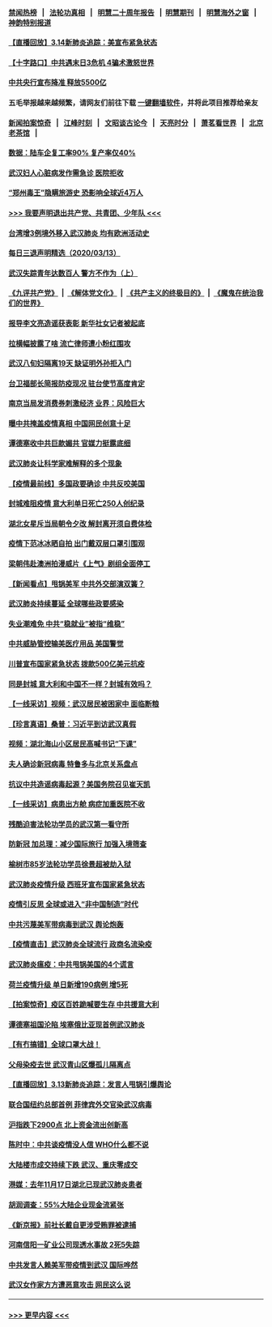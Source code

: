 #### [禁闻热榜](热点新闻.md?=0)  &nbsp;&nbsp;|&nbsp;&nbsp; [法轮功真相](https://github.com/gfw-breaker/truth/blob/master/README.md?=0) &nbsp;&nbsp;|&nbsp;&nbsp; [明慧二十周年报告](https://github.com/gfw-breaker/mh-reports/blob/master/README.md?=0) &nbsp;&nbsp;|&nbsp;&nbsp;[明慧期刊](https://github.com/gfw-breaker/mh-qikan) &nbsp;&nbsp;|&nbsp;&nbsp; [明慧海外之窗](https://github.com/gfw-breaker/mh-news/blob/master/README.md?=0) &nbsp;&nbsp;|&nbsp;&nbsp; [神韵特别报道](https://github.com/gfw-breaker/mh-news/blob/master/shenyun.md?=0)
#### [【直播回放】3.14新肺炎追踪：美宣布紧急状态](../pages/nsc413/n11940229.md?t=03142202) 
#### [【十字路口】中共遇末日3危机 4骗术激怒世界](../pages/nsc413/n11939218.md?t=03142202) 
#### [中共央行宣布降准 释放5500亿](../pages/nsc413/n11939601.md?t=03142202) 
#### 五毛举报越来越频繁，请网友们前往下载 [一键翻墙软件](https://github.com/gfw-breaker/ssr-accounts)，并将此项目推荐给亲友
#### [新闻拍案惊奇](https://github.com/gfw-breaker/banned-news/blob/master/pages/link4.md) &nbsp;&nbsp;|&nbsp;&nbsp; [江峰时刻](https://github.com/gfw-breaker/banned-news/blob/master/pages/link4.md) &nbsp;&nbsp;|&nbsp;&nbsp; [文昭谈古论今](https://github.com/gfw-breaker/banned-news/blob/master/pages/link4.md) &nbsp;&nbsp;|&nbsp;&nbsp; [天亮时分](https://github.com/gfw-breaker/banned-news/blob/master/pages/link4.md) &nbsp;&nbsp;|&nbsp;&nbsp; [萧茗看世界](https://github.com/gfw-breaker/banned-news/blob/master/pages/link4.md) &nbsp;&nbsp;|&nbsp;&nbsp; [北京老茶馆](https://github.com/gfw-breaker/banned-news/blob/master/pages/link4.md) &nbsp;&nbsp;|&nbsp;&nbsp; 
#### [数据：陆车企复工率90% 复产率仅40%](../pages/nsc413/n11939936.md?t=03142202) 
#### [武汉妇人心脏病发作需急诊 医院拒收](../pages/nsc413/n11939919.md?t=03142202) 
#### [“郑州毒王”隐瞒旅游史 恐影响全球近4万人](../pages/nsc413/n11940024.md?t=03142202) 
#### [>>> 我要声明退出共产党、共青团、少年队 <<<](https://github.com/begood0513/goodnews/blob/master/quit/letter.md) 
#### [台湾增3例境外移入武汉肺炎 均有欧洲活动史](../pages/nsc413/n11939939.md?t=03142202) 
#### [每日三退声明精选（2020/03/13）](../pages/nsc413/n11940013.md?t=03142202) 
#### [武汉失踪青年达数百人 警方不作为（上）](../pages/nsc413/n11939304.md?t=03142202) 
#### [《九评共产党》](https://github.com/begood0513/9ping.md/blob/master/README.md) &nbsp;|&nbsp; [《解体党文化》](../../../../jtdwh.md/blob/master/README.md)  &nbsp;|&nbsp; [《共产主义的终极目的》](../../../../gczydzjmd.md/blob/master/README.md) &nbsp;|&nbsp; [《魔鬼在统治我们的世界》](../../../../mgztzwmdsj.md/blob/master/README.md) 
#### [报导李文亮造谣获表彰 新华社女记者被起底](../pages/nsc413/n11939689.md?t=03142202) 
#### [拉横幅披露了啥 流亡律师遭小粉红围攻](../pages/nsc413/n11939635.md?t=03142202) 
#### [武汉八旬妇隔离19天 缺证明外孙拒入门](../pages/nsc413/n11939610.md?t=03142202) 
#### [台卫福部长简报防疫现况 驻台使节高度肯定](../pages/nsc413/n11939596.md?t=03142202) 
#### [南京当局发消费券刺激经济 业界：风险巨大](../pages/nsc413/n11939302.md?t=03142202) 
#### [曝中共掩盖疫情真相 中国网民创意十足](../pages/nsc413/n11939039.md?t=03142202) 
#### [谭德塞收中共巨款媚共 官媒力挺露底细](../pages/nsc413/n11939007.md?t=03142202) 
#### [武汉肺炎让科学家难解释的多个现象](../pages/nsc413/n11938553.md?t=03142202) 
#### [【疫情最前线】多国政要确诊 中共反咬美国](../pages/nsc413/n11938734.md?t=03142202) 
#### [封城难阻疫情 意大利单日死亡250人创纪录](../pages/nsc413/n11939185.md?t=03142202) 
#### [湖北女星斥当局朝令夕改 解封离开须自费体检](../pages/nsc413/n11938864.md?t=03142202) 
#### [疫情下范冰冰晒自拍 出门戴双层口罩引围观](../pages/nsc413/n11938952.md?t=03142202) 
#### [梁朝伟赴澳洲拍漫威片《上气》剧组全面停工](../pages/nsc413/n11938685.md?t=03142202) 
#### [【新闻看点】甩锅美军 中共外交部演双簧？](../pages/nsc413/n11938828.md?t=03142202) 
#### [武汉肺炎持续蔓延 全球哪些政要感染](../pages/nsc413/n11938672.md?t=03142202) 
#### [失业潮难免 中共“稳就业”被指“维稳”](../pages/nsc413/n11938974.md?t=03142202) 
#### [中共威胁管控输美医疗用品 美国警觉](../pages/nsc413/n11938602.md?t=03142202) 
#### [川普宣布国家紧急状态 拨款500亿美元抗疫](../pages/nsc413/n11939032.md?t=03142202) 
#### [同是封城 意大利和中国不一样？封城有效吗？](../pages/nsc413/n11938855.md?t=03142202) 
#### [【一线采访】视频：武汉居民被困家中 面临断粮](../pages/nsc413/n11938946.md?t=03142202) 
#### [【珍言真语】桑普：习近平到访武汉真假](../pages/nsc413/n11938896.md?t=03142202) 
#### [视频：湖北海山小区居民高喊书记“下课”](../pages/nsc413/n11938914.md?t=03142202) 
#### [夫人确诊新冠病毒 特鲁多与北京关系盘点](../pages/nsc413/n11938748.md?t=03142202) 
#### [抗议中共造谣病毒起源？美国务院召见崔天凯](../pages/nsc413/n11938747.md?t=03142202) 
#### [【一线采访】病患出方舱 病症加重医院不收](../pages/nsc413/n11938627.md?t=03142202) 
#### [残酷迫害法轮功学员的武汉第一看守所](../pages/nsc413/n11935225.md?t=03142202) 
#### [防新冠 加总理：减少国际旅行 加强入境筛查](../pages/nsc413/n11938771.md?t=03142202) 
#### [榆树市85岁法轮功学员徐景超被劫入狱](../pages/nsc413/n11937879.md?t=03142202) 
#### [武汉肺炎疫情升级 西班牙宣布国家紧急状态](../pages/nsc413/n11938701.md?t=03142202) 
#### [疫情引反思 全球或进入“非中国制造”时代](../pages/nsc413/n11938632.md?t=03142202) 
#### [中共污蔑美军带病毒到武汉 舆论炮轰](../pages/nsc413/n11938582.md?t=03142202) 
#### [【疫情直击】武汉肺炎全球流行 政商名流染疫](../pages/nsc413/n11938345.md?t=03142202) 
#### [武汉肺炎瘟疫：中共甩锅美国的4个谎言](../pages/nsc413/n11938370.md?t=03142202) 
#### [荷兰疫情升级 单日新增190病例 增5死](../pages/nsc413/n11938364.md?t=03142202) 
#### [【拍案惊奇】疫区百姓跪喊要生存 中共援意大利](../pages/nsc413/n11937193.md?t=03142202) 
#### [谭德塞祖国沦陷 埃塞俄比亚现首例武汉肺炎](../pages/nsc413/n11938415.md?t=03142202) 
#### [【有冇搞错】全球口罩大战！](../pages/nsc413/n11938472.md?t=03142202) 
#### [父母染疫去世 武汉青山区爆孤儿隔离点](../pages/nsc413/n11938032.md?t=03142202) 
#### [【直播回放】3.13新肺炎追踪：发言人甩锅引爆舆论](../pages/nsc413/n11938042.md?t=03142202) 
#### [联合国纽约总部首例 菲律宾外交官染武汉病毒](../pages/nsc413/n11937995.md?t=03142202) 
#### [沪指跌下2900点 北上资金流出创新高](../pages/nsc413/n11937855.md?t=03142202) 
#### [陈时中：中共谈疫情没人信 WHO什么都不说](../pages/nsc413/n11937929.md?t=03142202) 
#### [大陆楼市成交持续下跌 武汉、重庆零成交](../pages/nsc413/n11937577.md?t=03142202) 
#### [港媒：去年11月17日湖北已现武汉肺炎患者](../pages/nsc413/n11937669.md?t=03142202) 
#### [胡润调查：55%大陆企业现金流紧张](../pages/nsc413/n11937107.md?t=03142202) 
#### [《新京报》前社长戴自更涉受贿罪被逮捕](../pages/nsc413/n11937422.md?t=03142202) 
#### [河南信阳一矿业公司现透水事故 2死5失踪](../pages/nsc413/n11937442.md?t=03142202) 
#### [中共发言人赖美军带疫情到武汉 国际哗然](../pages/nsc413/n11936484.md?t=03142202) 
#### [武汉女作家方方遭恶意攻击 网民这么说](../pages/nsc413/n11937048.md?t=03142202) 

----
#### [ >>> 更早内容 <<< ](../indexes/nsc413-earlier.md)
